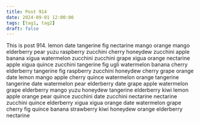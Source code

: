 ```yaml
---
title: Post 914
date: 2024-09-01 12:00:00
tags: [tag1, tag2]
draft: false
---
```

This is post 914.
lemon
date
tangerine
fig
nectarine
mango
orange
mango
elderberry
pear
yuzu
raspberry
zucchini
cherry
honeydew
zucchini
apple
banana
xigua
watermelon
zucchini
zucchini
grape
xigua
orange
nectarine
apple
xigua
quince
zucchini
tangerine
fig
ugli
watermelon
banana
cherry
elderberry
tangerine
fig
raspberry
zucchini
honeydew
cherry
grape
orange
date
lemon
mango
apple
cherry
quince
watermelon
orange
tangerine
tangerine
date
watermelon
pear
elderberry
date
grape
apple
watermelon
grape
elderberry
mango
yuzu
honeydew
tangerine
elderberry
kiwi
lemon
apple
orange
pear
quince
zucchini
date
zucchini
nectarine
nectarine
zucchini
quince
elderberry
xigua
xigua
orange
date
watermelon
grape
cherry
fig
quince
banana
strawberry
kiwi
honeydew
orange
elderberry
nectarine
